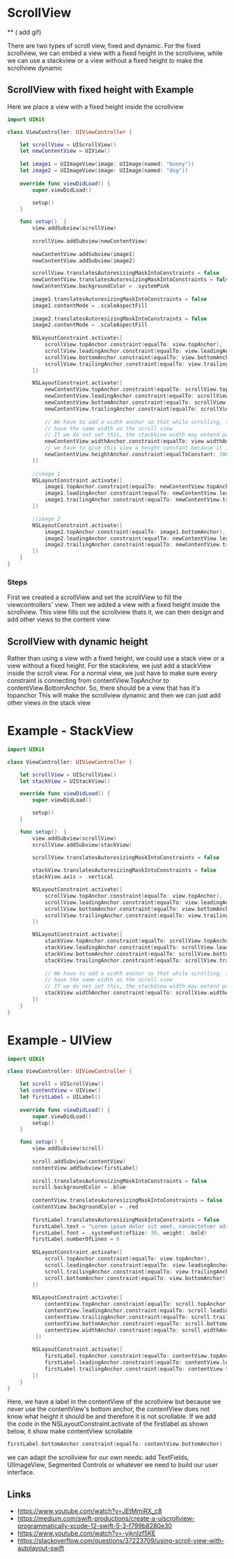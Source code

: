 # ScrollView
** ( add gif)

There are two types of scroll view, fixed and dynamic. 
For the fixed scrollview, we can embed a view with a fixed height in the scrollview,
while we can use a stackview or a view without a fixed height to make the scrollview dynamic

## ScrollView with fixed height with Example

Here we place a view with a fixed height inside the scrollview

```swift 
import UIKit

class ViewController: UIViewController {

    let scrollView = UIScrollView()
    let newContentView = UIView()
    
    let image1 = UIImageView(image: UIImage(named: "bunny"))
    let image2 = UIImageView(image: UIImage(named: "dog"))
    
    override func viewDidLoad() {
        super.viewDidLoad()

        setup()
    }

    func setup()  {
        view.addSubview(scrollView)
        
        scrollView.addSubview(newContentView)
        
        newContentView.addSubview(image1)
        newContentView.addSubview(image2)

        scrollView.translatesAutoresizingMaskIntoConstraints = false
        newContentView.translatesAutoresizingMaskIntoConstraints = false
        newContentView.backgroundColor = .systemPink
        
        image1.translatesAutoresizingMaskIntoConstraints = false
        image1.contentMode = .scaleAspectFill
        
        image2.translatesAutoresizingMaskIntoConstraints = false
        image2.contentMode = .scaleAspectFill
        
        NSLayoutConstraint.activate([
            scrollView.topAnchor.constraint(equalTo: view.topAnchor),
            scrollView.leadingAnchor.constraint(equalTo: view.leadingAnchor),
            scrollView.bottomAnchor.constraint(equalTo: view.bottomAnchor),
            scrollView.trailingAnchor.constraint(equalTo: view.trailingAnchor)
        ])

        NSLayoutConstraint.activate([
            newContentView.topAnchor.constraint(equalTo: scrollView.topAnchor),
            newContentView.leadingAnchor.constraint(equalTo: scrollView.leadingAnchor),
            newContentView.bottomAnchor.constraint(equalTo: scrollView.bottomAnchor),
            newContentView.trailingAnchor.constraint(equalTo: scrollView.trailingAnchor),
            
            // We have to add a width anchor so that while scrolling, the stack view will always
            // have the same width as the scroll view
            // If we do not set this, the stackView width may extend pass the view of the screen and we have to scroll horizontally
            newContentView.widthAnchor.constraint(equalTo: view.widthAnchor),
            // we have to give this view a height constant because it is in a scroll view
            newContentView.heightAnchor.constraint(equalToConstant: 1000)
        ])
        
        //image 1
        NSLayoutConstraint.activate([
            image1.topAnchor.constraint(equalTo: newContentView.topAnchor),
            image1.leadingAnchor.constraint(equalTo: newContentView.leadingAnchor),
            image1.trailingAnchor.constraint(equalTo: newContentView.trailingAnchor),
        ])

        //image 2
        NSLayoutConstraint.activate([
            image2.topAnchor.constraint(equalTo: image1.bottomAnchor),
            image2.leadingAnchor.constraint(equalTo: newContentView.leadingAnchor),
            image2.trailingAnchor.constraint(equalTo: newContentView.trailingAnchor),
        ])
    }
}
```
### Steps
First we created a scrollView and set the scrollView to fill the viewcontrollers' view. Then we added a view with a fixed height inside the scrollview.
This view fills out the scrollview
thats it, we can then design and add other views to the content view 

## ScrollView with dynamic height

Rather than using a view with a fixed height, we could use a stack view or a view without a fixed height. For the stackview, we just add a stackView inside the scroll view. For a normal view, we just have to make sure every constraint is connecting from contentView.TopAnchor to contentView.BottomAnchor. So, there should be a view that has it's topanchor 
This will make the scrollview dynamic and then we can just add other views in the stack view

# Example - StackView

```swift
import UIKit

class ViewController: UIViewController {

    let scrollView = UIScrollView()
    let stackView = UIStackView()

    override func viewDidLoad() {
        super.viewDidLoad()

        setup()
    }

    func setup()  {
        view.addSubview(scrollView)
        scrollView.addSubview(stackView)

        scrollView.translatesAutoresizingMaskIntoConstraints = false
        
        stackView.translatesAutoresizingMaskIntoConstraints = false
        stackView.axis = .vertical

        NSLayoutConstraint.activate([
            scrollView.topAnchor.constraint(equalTo: view.topAnchor),
            scrollView.leadingAnchor.constraint(equalTo: view.leadingAnchor),
            scrollView.bottomAnchor.constraint(equalTo: view.bottomAnchor),
            scrollView.trailingAnchor.constraint(equalTo: view.trailingAnchor)
        ])

        NSLayoutConstraint.activate([
            stackView.topAnchor.constraint(equalTo: scrollView.topAnchor),
            stackView.leadingAnchor.constraint(equalTo: scrollView.leadingAnchor),
            stackView.bottomAnchor.constraint(equalTo: scrollView.bottomAnchor),
            stackView.trailingAnchor.constraint(equalTo: scrollView.trailingAnchor),
            
            // We have to add a width anchor so that while scrolling, the stack view will always
            // have the same width as the scroll view
            // If we do not set this, the stackView width may extend pass the view of the screen and we have to scroll horizontally 
            stackView.widthAnchor.constraint(equalTo: scrollView.widthAnchor)
        ])
    }
}

```

# Example - UIView

``` swift
import UIKit

class ViewController: UIViewController {

    let scroll = UIScrollView()
    let contentView = UIView()
    let firstLabel = UILabel()
    
    override func viewDidLoad() {
        super.viewDidLoad()
        setup()
    }

    func setup() {
        view.addSubview(scroll)
        
        scroll.addSubview(contentView)
        contentView.addSubview(firstLabel)
        
        scroll.translatesAutoresizingMaskIntoConstraints = false
        scroll.backgroundColor = .blue
        
        contentView.translatesAutoresizingMaskIntoConstraints = false
        contentView.backgroundColor = .red
        
        firstLabel.translatesAutoresizingMaskIntoConstraints = false
        firstLabel.text = "Lorem ipsum dolor sit amet, consectetuer adipiscing elit. Aenean commodo ligula eget dolor. Aenean massa. Cum sociis natoque penatibus et magnis dis parturient montes, nascetur ridiculus mus. Donec quam felis, ultricies nec, pellentesque eu, pretium quis, sem. Nulla consequat massa quis enim. Donec pede justo, fringilla vel, aliquet nec, vulputate eget, arcu. In enim justo, rhoncus ut, imperdiet a, venenatis vitae, justo. Nullam dictum felis eu pede mollis pretium. Integer tincidunt. Cras dapibus. Vivamus elementum semper nisi. Aenean vulputate eleifend tellus. Aenean leo ligula, porttitor eu, consequat vitae, eleifend ac, enim. Aliquam lorem ante, dapibus in, viverra quis, feugiat a, tellus. Phasellus viverra nulla ut metus varius laoreet. Quisque rutrum. Aenean imperdiet. Etiam ultricies nisi vel augue. Curabitur ullamcorper ultricies nisi. Nam eget dui."
        firstLabel.font = .systemFont(ofSize: 30, weight: .bold)
        firstLabel.numberOfLines = 0
        
        NSLayoutConstraint.activate([
            scroll.topAnchor.constraint(equalTo: view.topAnchor),
            scroll.leadingAnchor.constraint(equalTo: view.leadingAnchor),
            scroll.trailingAnchor.constraint(equalTo: view.trailingAnchor),
            scroll.bottomAnchor.constraint(equalTo: view.bottomAnchor),
        ])
        
        NSLayoutConstraint.activate([
            contentView.topAnchor.constraint(equalTo: scroll.topAnchor),
            contentView.leadingAnchor.constraint(equalTo: scroll.leadingAnchor),
            contentView.trailingAnchor.constraint(equalTo: scroll.trailingAnchor),
            contentView.bottomAnchor.constraint(equalTo: scroll.bottomAnchor),
            contentView.widthAnchor.constraint(equalTo: scroll.widthAnchor)
         ])
        
        NSLayoutConstraint.activate([
            firstLabel.topAnchor.constraint(equalTo: contentView.topAnchor, constant: 30),
            firstLabel.leadingAnchor.constraint(equalTo: contentView.leadingAnchor, constant: 10),
            firstLabel.trailingAnchor.constraint(equalTo: contentView.trailingAnchor, constant: -10),
        ])
    }
}
```
Here, we have a label in the contentView of the scrollview but because we never use the contentView's bottom anchor, the contentView does not know what height it should be and therefore it is not scrollable.
If we add the code in the NSLayoutConstraint.activate of the firstlabel as shown below, it show make contentView scrollable

```swift
firstLabel.bottomAnchor.constraint(equalTo: contentView.bottomAnchor)
```

we can adapt the scrollview for our own needs: add TextFields, UIImageView, Segmented Controls or whatever we need to build our user interface.

## Links
- https://www.youtube.com/watch?v=JEtMmiRX_c8
- https://medium.com/swift-productions/create-a-uiscrollview-programmatically-xcode-12-swift-5-3-f799b8280e30
- https://www.youtube.com/watch?v=-yjknIzf5KE
- https://stackoverflow.com/questions/37223709/using-scroll-view-with-autolayout-swift
